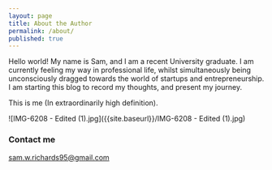 ```yaml
---
layout: page
title: About the Author
permalink: /about/
published: true
---
```



Hello world! My name is Sam, and I am a recent University graduate. I am currently feeling my way in professional life, whilst simultaneously being unconsciously dragged towards the world of startups and entrepreneurship. I am starting this blog to record my thoughts, and present my journey.


This is me (In extraordinarily high definition).


![IMG-6208 - Edited (1).jpg]({{site.baseurl}}/IMG-6208 - Edited (1).jpg)


### Contact me

[sam.w.richards95@gmail.com](mailto:sam.w.richards95@gmail.com)
